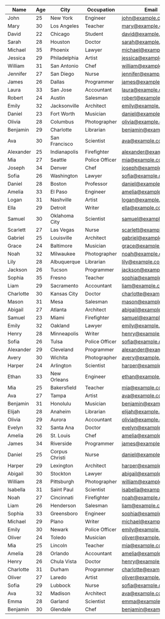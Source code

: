 | Name      | Age | City         | Occupation     | Email                  |
|-----------|-----|--------------|----------------|------------------------|
| John      | 25  | New York     | Engineer       | john@example.com       |
| Mary      | 30  | Los Angeles  | Teacher        | mary@example.com       |
| David     | 22  | Chicago      | Student        | david@example.com      |
| Sarah     | 28  | Houston      | Doctor         | sarah@example.com      |
| Michael   | 35  | Phoenix      | Lawyer         | michael@example.com    |
| Jessica   | 29  | Philadelphia | Artist         | jessica@example.com    |
| William   | 31  | San Antonio  | Chef           | william@example.com    |
| Jennifer  | 27  | San Diego    | Nurse          | jennifer@example.com   |
| James     | 26  | Dallas       | Programmer     | james@example.com      |
| Laura     | 33  | San Jose     | Accountant     | laura@example.com      |
| Robert    | 24  | Austin       | Salesman       | robert@example.com     |
| Emily     | 32  | Jacksonville | Architect      | emily@example.com      |
| Daniel    | 23  | Fort Worth   | Musician       | daniel@example.com     |
| Olivia    | 28  | Columbus     | Photographer   | olivia@example.com     |
| Benjamin  | 29  | Charlotte    | Librarian      | benjamin@example.com   |
| Ava       | 30  | San Francisco| Scientist      | ava@example.com        |
| Alexander | 25  | Indianapolis | Firefighter    | alexander@example.com  |
| Mia       | 27  | Seattle      | Police Officer | mia@example.com        |
| Joseph    | 34  | Denver       | Chef           | joseph@example.com     |
| Sofia     | 26  | Washington   | Lawyer         | sofia@example.com      |
| Daniel    | 28  | Boston       | Professor      | daniel@example.com     |
| Amelia    | 33  | El Paso      | Engineer       | amelia@example.com     |
| Logan     | 31  | Nashville    | Artist         | logan@example.com      |
| Ella      | 29  | Detroit      | Writer         | ella@example.com       |
| Samuel    | 30  | Oklahoma City| Scientist      | samuel@example.com     |
| Scarlett  | 27  | Las Vegas    | Nurse          | scarlett@example.com   |
| Gabriel   | 25  | Louisville   | Architect      | gabriel@example.com    |
| Grace     | 24  | Baltimore    | Musician       | grace@example.com      |
| Noah      | 32  | Milwaukee    | Photographer   | noah@example.com       |
| Lily      | 28  | Albuquerque  | Librarian      | lily@example.com       |
| Jackson   | 26  | Tucson       | Programmer     | jackson@example.com    |
| Sophia    | 35  | Fresno       | Teacher        | sophia@example.com     |
| Liam      | 29  | Sacramento   | Accountant     | liam@example.com       |
| Charlotte | 30  | Kansas City  | Doctor         | charlotte@example.com  |
| Mason     | 31  | Mesa         | Salesman       | mason@example.com      |
| Abigail   | 27  | Atlanta      | Architect      | abigail@example.com    |
| Samuel    | 23  | Miami        | Firefighter    | samuel@example.com     |
| Emily     | 32  | Oakland      | Lawyer         | emily@example.com      |
| Henry     | 28  | Minneapolis  | Writer         | henry@example.com      |
| Sofia     | 26  | Tulsa        | Police Officer | sofia@example.com      |
| Alexander | 29  | Cleveland    | Programmer     | alexander@example.com  |
| Avery     | 30  | Wichita      | Photographer   | avery@example.com      |
| Harper    | 24  | Arlington    | Scientist      | harper@example.com     |
| Ethan     | 33  | New Orleans  | Engineer       | ethan@example.com      |
| Mia       | 25  | Bakersfield  | Teacher        | mia@example.com        |
| Ava       | 27  | Tampa        | Artist         | ava@example.com        |
| Benjamin  | 31  | Honolulu     | Musician       | benjamin@example.com   |
| Elijah    | 28  | Anaheim      | Librarian      | elijah@example.com     |
| Olivia    | 29  | Aurora       | Accountant     | olivia@example.com     |
| Evelyn    | 32  | Santa Ana    | Doctor         | evelyn@example.com     |
| Amelia    | 26  | St. Louis    | Chef           | amelia@example.com     |
| James     | 34  | Riverside    | Programmer     | james@example.com      |
| Daniel    | 25  | Corpus Christi | Nurse       | daniel@example.com     |
| Harper    | 29  | Lexington    | Architect      | harper@example.com     |
| Abigail   | 30  | Stockton     | Lawyer         | abigail@example.com    |
| William   | 28  | Pittsburgh   | Photographer   | william@example.com    |
| Isabella  | 31  | Saint Paul   | Scientist      | isabella@example.com   |
| Noah      | 27  | Cincinnati   | Firefighter    | noah@example.com       |
| Liam      | 26  | Henderson    | Salesman       | liam@example.com       |
| Sophia    | 33  | Greensboro   | Engineer       | sophia@example.com     |
| Michael   | 29  | Plano        | Writer         | michael@example.com    |
| Emily     | 30  | Newark       | Police Officer | emily@example.com      |
| Oliver    | 24  | Toledo       | Musician       | oliver@example.com     |
| Mia       | 25  | Lincoln      | Teacher        | mia@example.com        |
| Amelia    | 28  | Orlando      | Accountant     | amelia@example.com     |
| Henry     | 26  | Chula Vista  | Doctor         | henry@example.com      |
| Charlotte | 31  | Durham       | Programmer     | charlotte@example.com  |
| Oliver    | 27  | Laredo       | Artist         | oliver@example.com     |
| Sofia     | 29  | Lubbock      | Nurse          | sofia@example.com      |
| Ava       | 32  | Madison      | Architect      | ava@example.com        |
| Emma      | 28  | Garland      | Scientist      | emma@example.com       |
| Benjamin  | 30  | Glendale     | Chef           | benjamin@example.com   |
